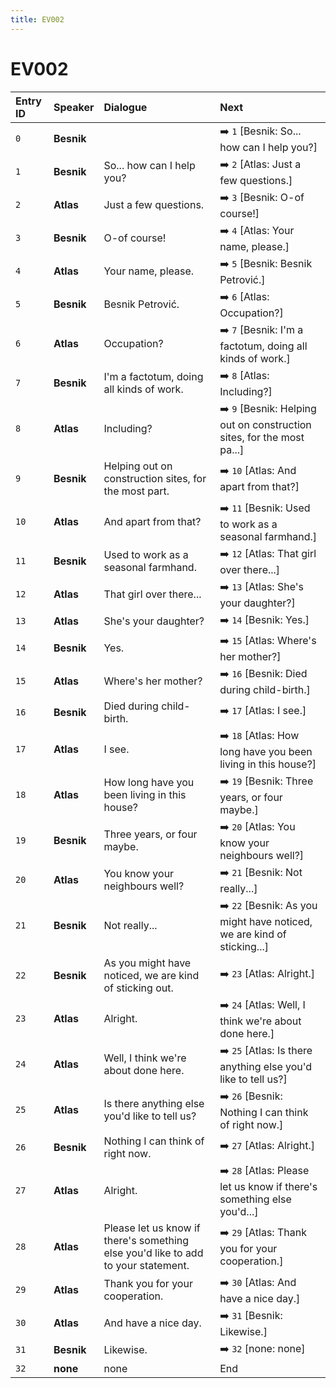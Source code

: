 ```yaml
---
title: EV002
---
```


# EV002


| Entry ID | Speaker | Dialogue | Next |
| :------- | :------ | :------- | :------------ |
| `0` | **Besnik** |  | ➡️ `1` \[Besnik: So\.\.\. how can I help you?\] |
| `1` | **Besnik** | So\.\.\. how can I help you? | ➡️ `2` \[Atlas: Just a few questions\.\] |
| `2` | **Atlas** | Just a few questions\. | ➡️ `3` \[Besnik: O\-of course\!\] |
| `3` | **Besnik** | O\-of course\! | ➡️ `4` \[Atlas: Your name, please\.\] |
| `4` | **Atlas** | Your name, please\. | ➡️ `5` \[Besnik: Besnik Petrović\.\] |
| `5` | **Besnik** | Besnik Petrović\. | ➡️ `6` \[Atlas: Occupation?\] |
| `6` | **Atlas** | Occupation? | ➡️ `7` \[Besnik: I'm a factotum, doing all kinds of work\.\] |
| `7` | **Besnik** | I'm a factotum, doing all kinds of work\. | ➡️ `8` \[Atlas: Including?\] |
| `8` | **Atlas** | Including? | ➡️ `9` \[Besnik: Helping out on construction sites, for the most pa\.\.\.\] |
| `9` | **Besnik** | Helping out on construction sites, for the most part\. | ➡️ `10` \[Atlas: And apart from that?\] |
| `10` | **Atlas** | And apart from that? | ➡️ `11` \[Besnik: Used to work as a seasonal farmhand\.\] |
| `11` | **Besnik** | Used to work as a seasonal farmhand\. | ➡️ `12` \[Atlas: That girl over there\.\.\.\] |
| `12` | **Atlas** | That girl over there\.\.\. | ➡️ `13` \[Atlas: She's your daughter?\] |
| `13` | **Atlas** | She's your daughter? | ➡️ `14` \[Besnik: Yes\.\] |
| `14` | **Besnik** | Yes\. | ➡️ `15` \[Atlas: Where's her mother?\] |
| `15` | **Atlas** | Where's her mother? | ➡️ `16` \[Besnik: Died during child\-birth\.\] |
| `16` | **Besnik** | Died during child\-birth\. | ➡️ `17` \[Atlas: I see\.\] |
| `17` | **Atlas** | I see\. | ➡️ `18` \[Atlas: How long have you been living in this house?\] |
| `18` | **Atlas** | How long have you been living in this house? | ➡️ `19` \[Besnik: Three years, or four maybe\.\] |
| `19` | **Besnik** | Three years, or four maybe\. | ➡️ `20` \[Atlas: You know your neighbours well?\] |
| `20` | **Atlas** | You know your neighbours well? | ➡️ `21` \[Besnik: Not really\.\.\.\] |
| `21` | **Besnik** | Not really\.\.\. | ➡️ `22` \[Besnik: As you might have noticed, we are kind of sticking\.\.\.\] |
| `22` | **Besnik** | As you might have noticed, we are kind of sticking out\. | ➡️ `23` \[Atlas: Alright\.\] |
| `23` | **Atlas** | Alright\. | ➡️ `24` \[Atlas: Well, I think we're about done here\.\] |
| `24` | **Atlas** | Well, I think we're about done here\. | ➡️ `25` \[Atlas: Is there anything else you'd like to tell us?\] |
| `25` | **Atlas** | Is there anything else you'd like to tell us? | ➡️ `26` \[Besnik: Nothing I can think of right now\.\] |
| `26` | **Besnik** | Nothing I can think of right now\. | ➡️ `27` \[Atlas: Alright\.\] |
| `27` | **Atlas** | Alright\. | ➡️ `28` \[Atlas: Please let us know if there's something else you'd\.\.\.\] |
| `28` | **Atlas** | Please let us know if there's something else you'd like to add to your statement\. | ➡️ `29` \[Atlas: Thank you for your cooperation\.\] |
| `29` | **Atlas** | Thank you for your cooperation\. | ➡️ `30` \[Atlas: And have a nice day\.\] |
| `30` | **Atlas** | And have a nice day\. | ➡️ `31` \[Besnik: Likewise\.\] |
| `31` | **Besnik** | Likewise\. | ➡️ `32` \[none: none\] |
| `32` | **none** | none | End |
